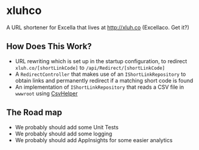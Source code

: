 # xluhco

A URL shortener for Excella that lives at http://xluh.co (Excellaco. Get it?)

## How Does This Work?

* URL rewriting which is set up in the startup configuration, to redirect `xluh.co/[shortLinkCode]` to `/api/Redirect/[shortLinkCode]`
* A `RedirectController` that makes use of an `IShortLinkRepository` to obtain links and permanently redirect if a matching short code is found
* An implementation of `IShortLinkRepository` that reads a CSV file in `wwwroot` using [CsvHelper](https://joshclose.github.io/CsvHelper/)

## The Road map

* We probably should add some Unit Tests
* We probably should add some logging
* We probably should add AppInsights for some easier analytics
